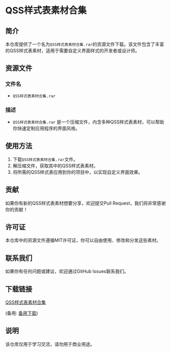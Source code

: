 # QSS样式表素材合集

## 简介

本仓库提供了一个名为`QSS样式表素材合集.rar`的资源文件下载。该文件包含了丰富的QSS样式表素材，适用于需要自定义界面样式的开发者或设计师。

## 资源文件

### 文件名
- `QSS样式表素材合集.rar`

### 描述
- `QSS样式表素材合集.rar` 是一个压缩文件，内含多种QSS样式表素材，可以帮助你快速定制应用程序的界面风格。

## 使用方法

1. 下载`QSS样式表素材合集.rar`文件。
2. 解压缩文件，获取其中的QSS样式表素材。
3. 将所需的QSS样式表应用到你的项目中，以实现自定义界面效果。

## 贡献

如果你有新的QSS样式表素材想要分享，欢迎提交Pull Request，我们将非常感谢你的贡献！

## 许可证

本仓库中的资源文件遵循MIT许可证，你可以自由使用、修改和分发这些素材。

## 联系我们

如果你有任何问题或建议，欢迎通过GitHub Issues联系我们。

## 下载链接
[QSS样式表素材合集](https://pan.quark.cn/s/87f5ac05d80b) 

(备用: [备用下载](https://pan.baidu.com/s/10zDVlxhenpfHTSmxx9-gCg?pwd=5sxv))

## 说明

该仓库仅用于学习交流，请勿用于商业用途。
